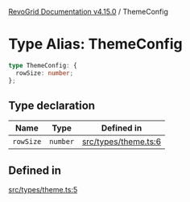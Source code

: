 [RevoGrid Documentation v4.15.0](README.md) / ThemeConfig

# Type Alias: ThemeConfig

```ts
type ThemeConfig: {
  rowSize: number;
};
```

## Type declaration

| Name | Type | Defined in |
| ------ | ------ | ------ |
| `rowSize` | `number` | [src/types/theme.ts:6](https://github.com/revolist/revogrid/blob/f57e3b1afae49404a5b6670c54899cb5770f47c4/src/types/theme.ts#L6) |

## Defined in

[src/types/theme.ts:5](https://github.com/revolist/revogrid/blob/f57e3b1afae49404a5b6670c54899cb5770f47c4/src/types/theme.ts#L5)
